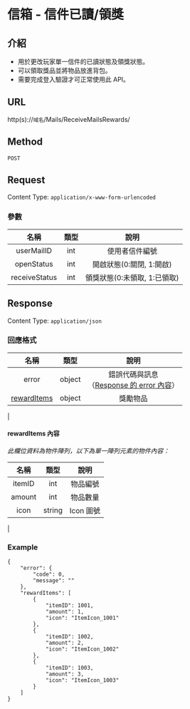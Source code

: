 # 信箱 - 信件已讀/領獎

## 介紹

- 用於更改玩家單一信件的已讀狀態及領獎狀態。
- 可以領取獎品並將物品放進背包。
- 需要完成登入驗證才可正常使用此 API。

## URL

http(s)://`域名`/Mails/ReceiveMailsRewards/

## Method

`POST`

## Request

Content Type: `application/x-www-form-urlencoded`

### 參數
| 名稱 | 類型 | 說明 |
|:-:|:-:|:-:|
| userMailID | int | 使用者信件編號 |
| openStatus | int | 開啟狀態(0:關閉, 1:開啟) |
| receiveStatus | int | 領獎狀態(0:未領取, 1:已領取) |

## Response

Content Type: `application/json`

### 回應格式

| 名稱 | 類型 | 說明 |
|:-:|:-:|:-:|
| error | object | 錯誤代碼與訊息<br>（[Response 的 error 內容](../response.md#error)） |
| [rewardItems](#rewardItems) | object| 獎勵物品|
|

#### <span id="rewardItems">rewardItems 內容</span>

_此欄位資料為物件陣列，以下為單一陣列元素的物件內容：_

| 名稱 | 類型 | 說明 |
|:-:|:-:|:-:|
| itemID | int | 物品編號 |
| amount | int | 物品數量 |
| icon | string | Icon 圖號 |
|

### Example
	{
		"error": {
			"code": 0,
			"message": ""
		},
		"rewardItems": [
			{
				"itemID": 1001,
				"amount": 1,
				"icon": "ItemIcon_1001"
			},
			{
				"itemID": 1002,
				"amount": 2,
				"icon": "ItemIcon_1002"
			},
			{
				"itemID": 1003,
				"amount": 3,
				"icon": "ItemIcon_1003"
			}
		]
	}